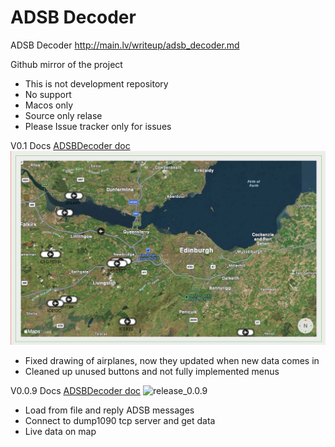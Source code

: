 # ADSB Decoder

ADSB Decoder http://main.lv/writeup/adsb_decoder.md

Github mirror of the project

* This is not development repository
* No support
* Macos only
* Source only relase
* Please Issue tracker only for issues


V0.1
Docs [ADSBDecoder doc](docs/ADSBDecoder_0.1.pdf)
![release_0.1](images/release_0.1.png)
* Fixed drawing of airplanes, now they updated when new data comes in
* Cleaned up unused buttons and not fully implemented menus

V0.0.9
Docs [ADSBDecoder doc](docs/ADSBDecoder_0.0.9.pdf)
![release_0.0.9](images/release_0.0.9.png)
* Load from file and reply ADSB messages
* Connect to dump1090 tcp server and get data
* Live data on map
